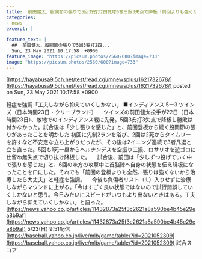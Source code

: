 ```yaml
---
title:  前田健太、股関節の張りで5回3安打2四死球6奪三振3失点で降板「前回よりも強くない、大丈夫」9試合2勝2敗　5.27  
categories:
- news
excerpt: |
  
feature_text: |
  ##  前田健太、股関節の張りで5回3安打2四...
  Sun, 23 May 2021 10:17:58  +0900
feature_image: "https://picsum.photos/2560/600?image=733"
image: "https://picsum.photos/2560/600?image=733"
---
```


[https://hayabusa9.5ch.net/test/read.cgi/mnewsplus/1621732678/](https://hayabusa9.5ch.net/test/read.cgi/mnewsplus/1621732678/)
posted on Sun, 23 May 2021 10:17:58  +0900

<!--more-->

軽症を強調「工夫しながら抑えていくしかない」 ■インディアンス 5ー3 ツインズ（日本時間23日・クリーブランド） 　ツインズの前田健太投手が22日（日本時間23日）、敵地でのインディアンス戦に先発。5回3安打3失点で降板し勝敗は付かなかった。試合後は「少し張りを感じた」と、前回登板から続く股関節の張りがあったことを明かした 初回に先制2ランを浴び、2回は2死からタイムリーを許すなど不安定な立ち上がりだったが、その後は2イニング連続で3者凡退と立ち直った。5回も1死一塁からヘルナンデスを空振り三振、ロサリオを遊ゴロに仕留め無失点で切り抜け降板した。 　試合後、前田は「少しずつ投げていく中で張りを感じた」と、6回の味方の攻撃中に首脳陣へ自身の状態を伝え降板になったことを口にした。それでも「前回の登板よりも全然、張りは強くないから治療したら大丈夫」と軽症を強調。 　今後も負傷者リスト（IL）入りせずに治療しながらマウンドに上がる。「今はすごく良い状態ではないので試行錯誤していくしかないと思う。今日みたいにスピードがいつもより出ないときはある。工夫しながら抑えていくしかない」と語った。 [https://news.yahoo.co.jp/articles/11432873a25f3c2621a8a590be4b45e29ea8b9af](https://news.yahoo.co.jp/articles/11432873a25f3c2621a8a590be4b45e29ea8b9af) 5/23(日) 9:51配信 [https://baseball.yahoo.co.jp/live/mlb/game/table/?id=2021052309](https://baseball.yahoo.co.jp/live/mlb/game/table/?id=2021052309) 試合スコア
